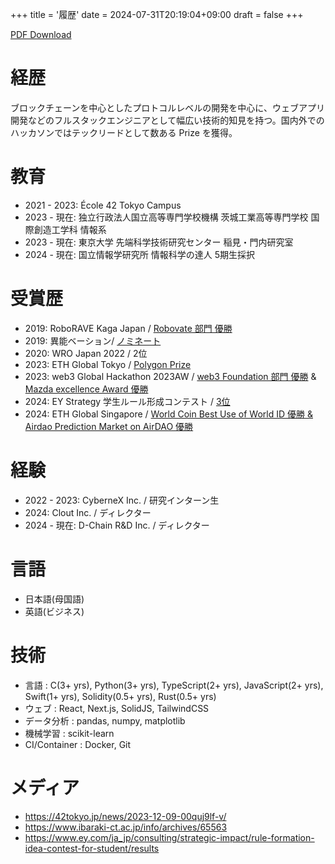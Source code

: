 +++
title = '履歴'
date = 2024-07-31T20:19:04+09:00
draft = false
+++

[PDF Download](/maobushi's_resume.pdf)

# 経歴

ブロックチェーンを中心としたプロトコルレベルの開発を中心に、ウェブアプリ開発などのフルスタックエンジニアとして幅広い技術的知見を持つ。国内外でのハッカソンではテックリードとして数ある Prize を獲得。

# 教育

- 2021 - 2023: École 42 Tokyo Campus
- 2023 - 現在: 独立行政法人国立高等専門学校機構 茨城工業高等専門学校 国際創造工学科 情報系
- 2023 - 現在: 東京大学 先端科学技術研究センター 稲見・門内研究室
- 2024 - 現在: 国立情報学研究所 情報科学の達人 5期生採択

# 受賞歴

- 2019: RoboRAVE Kaga Japan / [Robovate 部門 優勝](https://www.roborave-kaga.com/result-2019/)
- 2019: 異能ベーション/ [ノミネート](https://www.inno.go.jp/result/2019/generation/nominate/)
- 2020: WRO Japan 2022 / 2位
- 2023: ETH Global Tokyo / [Polygon Prize](https://ethglobal.com/showcase/chatgroupwallet-dvv0y)
- 2023: web3 Global Hackathon 2023AW / [web3 Foundation 部門 優勝](https://github.com/maobushi/CarbonMobilityLedger) & [Mazda excellence Award 優勝](https://github.com/wasabijiro/enn-drive)
- 2024: EY Strategy 学生ルール形成コンテスト / [3位](https://www.ey.com/ja_jp/consulting/strategic-impact/rule-formation-idea-contest-for-student/results)
- 2024: ETH Global Singapore / [World Coin Best Use of World ID 優勝 & Airdao Prediction Market on AirDAO 優勝](https://ethglobal.com/showcase/trendmarket-kummv)

# 経験

- 2022 - 2023: CyberneX Inc. / 研究インターン生
- 2024: Clout Inc. / ディレクター
- 2024 - 現在: D-Chain R&D Inc. / ディレクター

# 言語
- 日本語(母国語)
- 英語(ビジネス)

# 技術

- 言語 : C(3+ yrs), Python(3+ yrs), TypeScript(2+ yrs), JavaScript(2+ yrs), Swift(1+ yrs), Solidity(0.5+ yrs), Rust(0.5+ yrs)
- ウェブ : React, Next.js, SolidJS, TailwindCSS
- データ分析 : pandas, numpy, matplotlib
- 機械学習 : scikit-learn
- CI/Container : Docker, Git

# メディア

- https://42tokyo.jp/news/2023-12-09-00quj9lf-v/
- https://www.ibaraki-ct.ac.jp/info/archives/65563
- https://www.ey.com/ja_jp/consulting/strategic-impact/rule-formation-idea-contest-for-student/results
